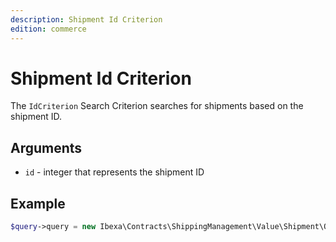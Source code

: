 ```yaml
---
description: Shipment Id Criterion
edition: commerce
---
```


# Shipment Id Criterion

The `IdCriterion` Search Criterion searches for shipments based on the shipment ID.

## Arguments

- `id` - integer that represents the shipment ID

## Example

``` php
$query->query = new Ibexa\Contracts\ShippingManagement\Value\Shipment\Query\Criterion\IdCriterion(2);
```
